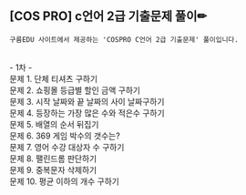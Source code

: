 ## [COS PRO] c언어 2급 기출문제 풀이✏

`구름EDU 사이트에서 제공하는 'COSPRO C언어 2급 기출문제' 풀이입니다.`

</br>
- 1차 - </br>
    문제 1. 단체 티셔츠 구하기</br>
    문제 2. 쇼핑몰 등급별 할인 금액 구하기</br>
    문제 3. 시작 날짜와 끝 날짜의 사이 날짜구하기</br>
    문제 4. 등장하는 가장 많은 수와 적은수 구하기</br>
    문제 5. 배열의 순서 뒤집기</br>
    문제 6. 369 게임 박수의 갯수는?</br>
    문제 7. 영어 수강 대상자 수 구하기</br>
    문제 8. 팰린드롬 판단하기</br>
    문제 9. 중복문자 삭제하기</br>
    문제 10. 평균 이하의 개수 구하기</br>
